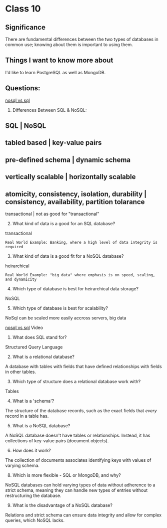 # Class 10

## Significance

There are fundamental differences between the two types of databases in common use; knowing about them is important to using them.

## Things I want to know more about

I'd like to learn PostgreSQL as well as MongoDB.

## Questions:

[nosql vs sql](https://www.thegeekstuff.com/2014/01/sql-vs-nosql-db/?utm_source=tuicool)

1. Differences Between SQL & NoSQL:

SQL |   NoSQL
---
tabled based | key-value pairs
---
pre-defined schema | dynamic schema
---
vertically scalable | horizontally scalable
---
atomicity, consistency, isolation, durability | consistency, availability, partition tolarance
---
transactional | not as good for "transactional"

2. What kind of data is a good for an SQL database?

transactional
    
    Real World Example: Banking, where a high level of data integrity is required

3. What kind of data is a good fit for a NoSQL database?

heirarchical

    Real World Example: "big data" where emphasis is on speed, scaling, and dynamicity 

4. Which type of database is best for heirarchical data storage?

NoSQL

5. Which type of database is best for scalability?

NoSql can be scaled more easily accross servers, big data

[nosql vs sql](https://www.youtube.com/watch?v=ZS_kXvOeQ5Y) Video

1. What does SQL stand for?

Structured Query Language

2. What is a relational database?

A database with tables with fields that have defined relationships with fields in other tables. 

3. Which type of structure does a relational database work with?

Tables

4. What is a 'schema'?

The structure of the database records, such as the exact fields that *every* record in a table has.

5. What is a NoSQL database?

A NoSQL database doesn't have tables or relationships. Instead, it has collections of key-value pairs (document objects).

6. How does it work?

The collection of documents associates identifying keys with values of varying schema.

8. Which is more flexible - SQL or MongoDB, and why?

NoSQL databases can hold varying types of data without adherence to a strict schema, meaning they can handle new types of entries without restructuring the database.

9. What is the disadvantage of a NoSQL database?

Relations and strict schema can ensure data integrity and allow for complex queries, which NoSQL lacks.